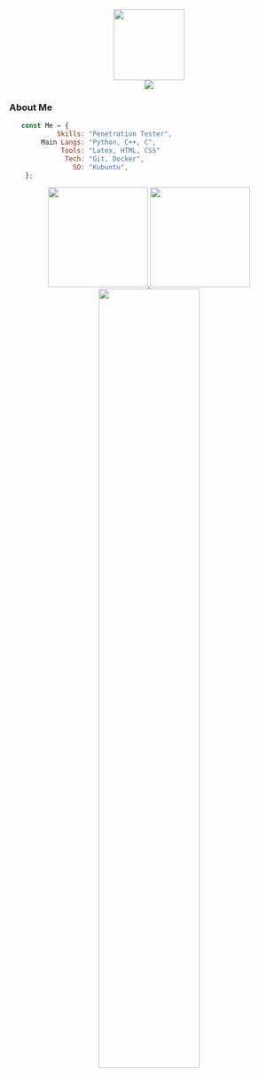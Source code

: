 <div align='center'>
    <img src='https://www.kindpng.com/picc/b/704-7041009_hacker-png.png' height='128px' weidth'128px'><br>
    <img src="https://readme-typing-svg.herokuapp.com/?color=%23B836F7&center=true&vCenter=true&multiline=true&width=500&height=65&lines=Hello+Friend!;I%27m+a+Computer+Science+student+at+UnB">
</div>

</div>
  
  ### About Me
 
```js
   const Me = {
            Skills: "Penetration Tester",
        Main Langs: "Python, C++, C",
             Tools: "Latex, HTML, CSS"
              Tech: "Git, Docker",
                SO: "Kubuntu",
    };

```

<div align="center">
  <a href="https://github.com/aquilamacedo">
  <img height="180em" src="https://github-readme-stats.vercel.app/api?username=aquilamacedo&show_icons=true&theme=tokyonight&include_all_commits=true&count_private=true"/>
  <img height="180em" src="https://github-readme-stats.vercel.app/api/top-langs/?username=aquilamacedo&layout=compact&langs_count=7&theme=tokyonight"/>
</div>
    
<div align='center'>

<img align="middle" src="https://activity-graph.herokuapp.com/graph?username=aquilamacedo&theme=github&bg_color=20232a&hide_border=true" width="60%"/>

</div>
